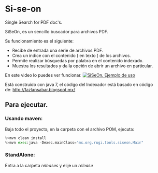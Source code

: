 # Si-se-on
Single Search for PDF doc's.

SiSeOn, es un sencillo buscador para archivos PDF.

Su funcionamiento es el siguiente:
- Recibe de entrada una serie de archivos PDF.
- Crea un indice con el contenido ( en texto ) de los archivos.
- Permite realizar búsquedas por palabra en el contenido indexado.
- Muestra los resultados y da la opción de abrir un archivo en particular.

En este video lo puedes ver funcionar.
[![SiSeOn. Ejemplo de uso](http://img.youtube.com/vi/NP-qzMXNntc/0.jpg)](http://www.youtube.com/watch?v=NP-qzMXNntc)

Está construido con java 7, el código del Indexador está basado en código de:
http://fazlansabar.blogspot.mx/


## Para ejecutar.

### Usando maven:
Baja todo el proyecto, en la carpeta con el archivo POM, ejecuta:

```python
%>mvn clean install
%>mvn exec:java -Dexec.mainClass="mx.org.rugi.tools.siseon.Main"
```

### StandAlone:
Entra a la carpeta _releases_ y elije un _release_

